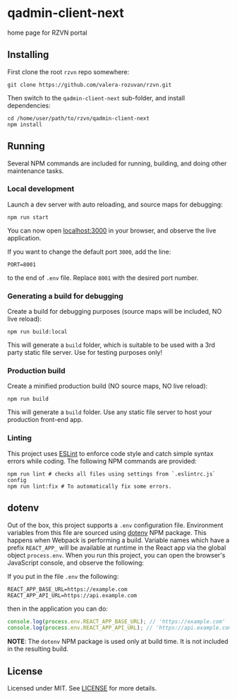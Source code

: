 # qadmin-client-next

home page for RZVN portal

## Installing

First clone the root `rzvn` repo somewhere:

```shell
git clone https://github.com/valera-rozuvan/rzvn.git
```

Then switch to the `qadmin-client-next` sub-folder, and install dependencies:

```shell
cd /home/user/path/to/rzvn/qadmin-client-next
npm install
```

## Running

Several NPM commands are included for running, building, and doing other maintenance tasks.

### Local development

Launch a dev server with auto reloading, and source maps for debugging:

```shell
npm run start
```

You can now open [localhost:3000](http://localhost:3000/) in your browser, and observe the live application.

If you want to change the default port `3000`, add the line:

```text
PORT=8001
```

to the end of `.env` file. Replace `8001` with the desired port number.

### Generating a build for debugging

Create a build for debugging purposes (source maps will be included, NO live reload):

```shell
npm run build:local
```

This will generate a `build` folder, which is suitable to be used with a 3rd party static file server. Use for testing purposes only!

### Production build

Create a minified production build (NO source maps, NO live reload):

```shell
npm run build
```

This will generate a `build` folder. Use any static file server to host your production front-end app.

### Linting

This project uses [ESLint](https://eslint.org/) to enforce code style and catch simple syntax errors while coding. The following NPM commands are provided:

```shell
npm run lint # checks all files using settings from `.eslintrc.js` config
npm run lint:fix # To automatically fix some errors.
```

## dotenv

Out of the box, this project supports a `.env` configuration file. Environment variables from this file are sourced using [dotenv](https://www.npmjs.com/package/dotenv) NPM package. This happens when Webpack is performing a build. Variable names which have a prefix `REACT_APP_` will be available at runtime in the React app via the global object `process.env`. When you run this project, you can open the browser's JavaScript console, and observe the following:

If you put in the file `.env` the following:

```text
REACT_APP_BASE_URL=https://example.com
REACT_APP_API_URL=https://api.example.com
```

then in the application you can do:

```javascript
console.log(process.env.REACT_APP_BASE_URL); // 'https://example.com'
console.log(process.env.REACT_APP_API_URL); // 'https://api.example.com'
```

**NOTE**: The `dotenv` NPM package is used only at build time. It is not included in the resulting build.

## License

Licensed under MIT. See [LICENSE](LICENSE) for more details.
